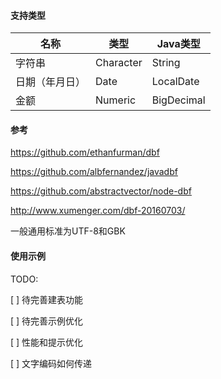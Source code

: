 #### 支持类型

| 名称           | 类型      | Java类型   |
| -------------- | --------- | ---------- |
| 字符串         | Character | String     |
| 日期（年月日） | Date      | LocalDate  |
| 金额           | Numeric   | BigDecimal |



#### 参考
https://github.com/ethanfurman/dbf

https://github.com/albfernandez/javadbf

https://github.com/abstractvector/node-dbf

http://www.xumenger.com/dbf-20160703/

一般通用标准为UTF-8和GBK



#### 使用示例

TODO:

[ ] 待完善建表功能

[ ] 待完善示例优化

[ ] 性能和提示优化

[ ] 文字编码如何传递

